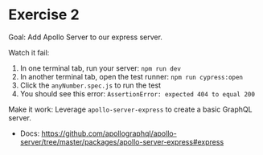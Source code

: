 # Exercise 2

Goal: Add Apollo Server to our express server.

Watch it fail:
1. In one terminal tab, run your server: `npm run dev`
2. In another terminal tab, open the test runner: `npm run cypress:open`
3. Click the `anyNumber.spec.js` to run the test
4. You should see this error: `AssertionError: expected 404 to equal 200`

Make it work:
Leverage `apollo-server-express` to create a basic GraphQL server.
- Docs: https://github.com/apollographql/apollo-server/tree/master/packages/apollo-server-express#express
